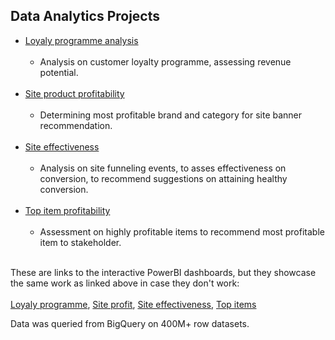 ## Data Analytics Projects<br>
* [Loyaly programme analysis](https://github.com/JeffM-Code/PortfolioWork/blob/main/DataAnalytics/project_reports/loyalty_scheme_analysis.pdf)<br><br>
    * Analysis on customer loyalty programme, assessing revenue potential.<br><br>
* [Site product profitability](https://github.com/JeffM-Code/PortfolioWork/blob/main/DataAnalytics/project_reports/profit_analysis.pdf)<br><br>
    * Determining most profitable brand and category for site banner recommendation.<br><br>
* [Site effectiveness](https://github.com/JeffM-Code/PortfolioWork/blob/main/DataAnalytics/project_reports/web_analytics_work.pdf)<br><br>
    * Analysis on site funneling events, to asses effectiveness on conversion, to recommend suggestions on attaining healthy conversion.<br><br>
* [Top item profitability](https://github.com/JeffM-Code/PortfolioWork/blob/main/DataAnalytics/project_reports/item_profitability.pdf)<br><br>
    * Assessment on highly profitable items to recommend most profitable item to stakeholder.<br><br>

These are links to the interactive PowerBI dashboards, but they showcase the same work as linked above in case they don't work:<br><br>
[Loyaly programme](https://app.powerbi.com/groups/me/reports/0b10e56a-d2d1-4418-b387-06d9ad8a4b8c/2e91c8ec2eb252b91667?experience=power-bi), [Site profit](https://app.powerbi.com/groups/me/reports/def9f46c-c714-4df0-a54c-15f2e911065c/2b28c6e510e6d7886e0b?experience=power-bi), [Site effectiveness](https://app.powerbi.com/groups/me/reports/08643e90-7e01-43b2-b161-c2f8cc074df5/dcbffae0b6d260c43dd0?experience=power-bi), [Top items](https://app.powerbi.com/groups/me/reports/5dc05b37-0149-4721-934f-407fb3d1eeae/ReportSection?experience=power-bi)

Data was queried from BigQuery on 400M+ row datasets.<br><br>